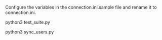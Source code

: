 Configure the variables in the connection.ini.sample file and rename it to connection.ini.

python3 test_suite.py

python3 sync_users.py
